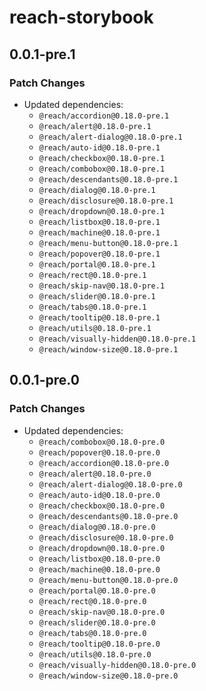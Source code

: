 # reach-storybook

## 0.0.1-pre.1

### Patch Changes

- Updated dependencies:
  - `@reach/accordion@0.18.0-pre.1`
  - `@reach/alert@0.18.0-pre.1`
  - `@reach/alert-dialog@0.18.0-pre.1`
  - `@reach/auto-id@0.18.0-pre.1`
  - `@reach/checkbox@0.18.0-pre.1`
  - `@reach/combobox@0.18.0-pre.1`
  - `@reach/descendants@0.18.0-pre.1`
  - `@reach/dialog@0.18.0-pre.1`
  - `@reach/disclosure@0.18.0-pre.1`
  - `@reach/dropdown@0.18.0-pre.1`
  - `@reach/listbox@0.18.0-pre.1`
  - `@reach/machine@0.18.0-pre.1`
  - `@reach/menu-button@0.18.0-pre.1`
  - `@reach/popover@0.18.0-pre.1`
  - `@reach/portal@0.18.0-pre.1`
  - `@reach/rect@0.18.0-pre.1`
  - `@reach/skip-nav@0.18.0-pre.1`
  - `@reach/slider@0.18.0-pre.1`
  - `@reach/tabs@0.18.0-pre.1`
  - `@reach/tooltip@0.18.0-pre.1`
  - `@reach/utils@0.18.0-pre.1`
  - `@reach/visually-hidden@0.18.0-pre.1`
  - `@reach/window-size@0.18.0-pre.1`

## 0.0.1-pre.0

### Patch Changes

- Updated dependencies:
  - `@reach/combobox@0.18.0-pre.0`
  - `@reach/popover@0.18.0-pre.0`
  - `@reach/accordion@0.18.0-pre.0`
  - `@reach/alert@0.18.0-pre.0`
  - `@reach/alert-dialog@0.18.0-pre.0`
  - `@reach/auto-id@0.18.0-pre.0`
  - `@reach/checkbox@0.18.0-pre.0`
  - `@reach/descendants@0.18.0-pre.0`
  - `@reach/dialog@0.18.0-pre.0`
  - `@reach/disclosure@0.18.0-pre.0`
  - `@reach/dropdown@0.18.0-pre.0`
  - `@reach/listbox@0.18.0-pre.0`
  - `@reach/machine@0.18.0-pre.0`
  - `@reach/menu-button@0.18.0-pre.0`
  - `@reach/portal@0.18.0-pre.0`
  - `@reach/rect@0.18.0-pre.0`
  - `@reach/skip-nav@0.18.0-pre.0`
  - `@reach/slider@0.18.0-pre.0`
  - `@reach/tabs@0.18.0-pre.0`
  - `@reach/tooltip@0.18.0-pre.0`
  - `@reach/utils@0.18.0-pre.0`
  - `@reach/visually-hidden@0.18.0-pre.0`
  - `@reach/window-size@0.18.0-pre.0`
